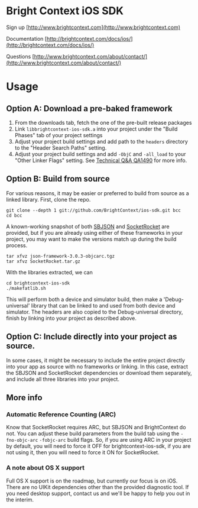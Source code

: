 # Bright Context iOS SDK

Sign up
[http://www.brightcontext.com](http://www.brightcontext.com)

Documentation
[http://brightcontext.com/docs/ios/](http://brightcontext.com/docs/ios/)

Questions
[http://www.brightcontext.com/about/contact/](http://www.brightcontext.com/about/contact/)

# Usage

## Option A: Download a pre-baked framework

1. From the downloads tab, fetch the one of the pre-built release packages
2. Link `libbrightcontext-ios-sdk.a` into your project under the "Build Phases" tab of your project settings
3. Adjust your project build settings and add path to the `headers` directory to the "Header Search Paths" setting.
4. Adjust your project build settings and add `-ObjC` and `-all_load` to your "Other Linker Flags" setting.  See [Technical Q&A QA1490](http://developer.apple.com/library/mac/#qa/qa1490/_index.html) for more info.


## Option B: Build from source

For various reasons, it may be easier or preferred to build from source as a
linked library. First, clone the repo.

    git clone --depth 1 git://github.com/BrightContext/ios-sdk.git bcc
    cd bcc

A known-working snapshot of both
[SBJSON](http://stig.github.com/json-framework/) and
[SocketRocket](https://github.com/square/SocketRocket/) are provided, but if
you are already using either of these frameworks in your project, you may want
to make the versions match up during the build process.

    tar xfvz json-framework-3.0.3-objcarc.tgz
    tar xfvz SocketRocket.tar.gz

With the libraries extracted, we can 

    cd brightcontext-ios-sdk
    ./makefatlib.sh

This will perform both a device and simulator build, then make a
'Debug-universal' library that can be linked to and used from both device and
simulator. The headers are also copied to the Debug-universal directory,
finish by linking into your project as described above.


## Option C: Include directly into your project as source.

In some cases, it might be necessary to include the entire project directly
into your app as source with no frameworks or linking. In this case, extract
the SBJSON and SocketRocket dependencies or download them separately, and
include all three libraries into your project.

## More info

### Automatic Reference Counting (ARC)

Know that SocketRocket requires ARC, but SBJSON and BrightContext do not. You
can adjust these build parameters from the build tab using the `-fno-objc-arc`
`-fobjc-arc` build flags. So, if you are using ARC in your project by default,
you will need to force it OFF for brightcontext-ios-sdk, if you are not using
it, then you will need to force it ON for SocketRocket.


### A note about OS X support

Full OS X support is on the roadmap, but currently our focus is on iOS. There
are no UIKit dependencies other than the provided diagnostic tool. If you need
desktop support, contact us and we'll be happy to help you out in the interim.
